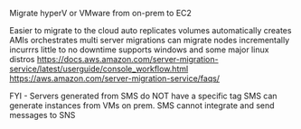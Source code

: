 Migrate hyperV or VMware from on-prem to EC2

Easier to migrate to the cloud
auto replicates volumes
automatically creates AMIs
orchestrates multi server migrations
can migrate nodes incrementally
incurrrs little to no downtime
supports windows and some major linux distros
https://docs.aws.amazon.com/server-migration-service/latest/userguide/console_workflow.html
https://aws.amazon.com/server-migration-service/faqs/

FYI - Servers generated from SMS do NOT have a specific tag
SMS can generate instances from VMs on prem. 
SMS cannot integrate and send messages to SNS

